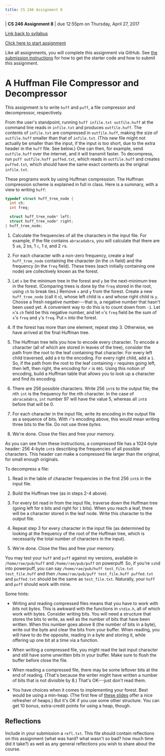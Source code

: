 ```yaml
---
title: CS 246 Assignment 8
---
```


<div id="header">

| **CS 246 Assignment 8**
| due 12:55pm on Thursday, April 27, 2017

</div>

[Link back to syllabus](http://cs.brynmawr.edu/cs246/syllabus.html)

[Click here to start assignment](https://classroom.github.com/group-assignment-invitations/ec803a72033fd8a51d4876f186f3ebd5)

Like all assignments, you will complete this assignment via
GitHub. See [the submission instructions](../submission.html)
for how to get the starter code and how to submit this
assignment.

A Huffman File Compressor and Decompressor
==========================================

This assignment is to write `huff` and `puff`, a file compressor and decompressor, respectively.

From the user's standpoint, running `huff infile.txt outfile.huff` at the command line reads in
`infile.txt` and produces `outfile.huff`. The contents of `infile.txt` are compressed in `outfile.huff`,
making the size of `outfile.huff` smaller than that of `infile.txt`. (This new file might not actually
be smaller than the input, if the input is too short, due to the extra header in the `huff` file. See
below.) One can then, for example, send `outfile.huff` over the internet, and it will transmit faster.
To decompress, run `puff outfile.huff puffed.txt`, which reads in `outfile.huff` and creates `puffed.txt`,
which should have the same exact contents as the original `infile.txt`.

These programs work by using Huffman compression. The Huffman compression scheme is explained in full
in class. Here is a summary, with a view to writing `huff`:

```c
typedef struct huff_tree_node {
  int ch;
  int freq;

  struct huff_tree_node* left;
  struct huff_tree_node* right;
} huff_tree_node;
```

1. Calculate the frequencies of all the characters in the input file. For example, if the file contains
`abracadabra`, you will calculate that there are 5 `a`s, 2 `b`s, 1 `c`, 1 `d`, and 2 `r`s.

2. For each character with a non-zero frequency, create a leaf `huff_tree_node` containing the
character (in the `ch` field) and the frequency (in the `freq` field). These trees (each initially
containing one node) are collectively
known as the forest. 

3. Let `x` be the minimum tree in the forest and `y` be the next-minimum tree in the forest. (Comparing
trees is done by the `freq` stored in the root, using `ch` to break ties.) Remove `x` and `y` from
the forest. Create a new `huff_tree_node` (call it `n`), whose left child is `x` and whose right child
is `y`. Choose a fresh negative number---that is, a negative number that hasn't been used yet. A convenient
way to do this is to count down from `-1`. Let `n`'s `ch` field be this negative number, and let `n`'s
`freq` field be the sum of `x`'s `freq` and `y`'s `freq`. Put `n` into the forest.

4. If the forest has more than one element, repeat step 3. Otherwise, we have arrived at the final
Huffman tree.

5. The Huffman tree tells you how to encode every character. To encode a character (all of which are
stored in leaves of the tree), consider the path from the root to the leaf containing that character.
For every left child traversed, add a `0` to the encoding. For every right child, add a `1`. So, if the
path from the root to the leaf containing `r` requires going left, then left, then right, the encoding
for `r` is `001`. Using this notion of encoding, build a Huffman table that allows you to look up a character
and find its encoding.

6. There are 256 possible characters. Write 256 `int`s to the output file; the $n$th `int` is the frequency
for the $n$th character. In the case of `abracadabra`, `int` number 97 will have the value 5, whereas all
`int`s before that will be 0.

7. For each character in the input file, write its encoding in the output file as a sequence of bits. With
`r`'s encoding above, this would mean writing three bits to the file. Do not use three *bytes*.

8. We're done. Close the files and free your memory.

As you can see from these instructions, a compressed file has a 1024-byte header: 256 4-byte `int`s describing
the frequencies of all possible characters. This header can make a compressed file larger than the original,
for small enough originals.

To decompress a file:

1. Read in the table of character frequencies in the first 256 `int`s in the input file.

2. Build the Huffman tree (as in steps 2-4 above).

3. For every bit read in from the input file, traverse down the Huffman tree (going left for `0` bits
and right for `1` bits). When you reach a leaf, there will be a character stored in the leaf node. Write
this character to the output file.

4. Repeat step 3 for every character in the input file (as determined by looking at the frequency of the
root of the Huffman tree, which is necessarily the total number of characters in the input).

5. We're done. Close the files and free your memory.

You may test your `huff` and `puff` against my versions, available in `/home/rae/pub/huff` and `/home/rae/pub/puff`
on powerpuff. So, if you're `ssh`d into powerpuff, you can say `/home/rae/pub/huff test_file.txt test_file.huff`
and then `/home/rae/pub/puff test_file.huff puffed.txt` and `puffed.txt` should be the same as `test_file.txt`.
Naturally, your `huff` and `puff` should work with mine.

Some hints:

 * Writing and reading compressed files means that you have to work with *bits* not *bytes*. This is awkward
   with the functions in `stdio.h`, all of which work with bytes. Consider writing bits. You will need a structure
   that stores the bits to write, as well as the number of bits that have been written. When this number goes above
   8 (the number of bits in a byte), write out the byte and clear the bits from your buffer. When reading, you will
   have to do the opposite, reading in a byte and storing it, while offering up one bit at a time via a function.

 * When writing a compressed file, you might read the last input character and still have some unwritten bits
   in your buffer. Make sure to flush the buffer before close the file.

 * When reading a compressed file, there may be some leftover bits at the end of reading. (That's because the
   writer might have written a number of bits that is not divisible by 8.) That's OK---just don't read them.

 * You have choices when it comes to implementing your forest. Best would be using a min-heap. (The first few
   of [these slides](https://www.cs.cmu.edu/~tcortina/15-121sp10/Unit06B.pdf) offer a nice refresher of heaps.)
   But it's OK if you use some other structure. You can get 10 bonus, extra-credit points for using a heap,
   though.

Reflections
-----------

Include in your submission a `refl.txt`. This file should contain reflections on this assignment (what was
hard? what wasn't so bad? how much time did it take?) as well as any general reflections you wish to share
about the course.


